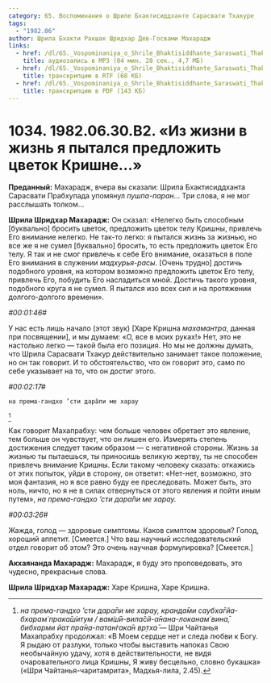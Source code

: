 ```yaml
---
category: 65. Воспоминания о Шриле Бхактисиддханте Сарасвати Тхакуре
tags:
  - "1982.06"
author: Шрила Бхакти Ракшак Шридхар Дев-Госвами Махарадж
links:
  - href: /dl/65._Vospominaniya_o_Shrile_Bhaktisiddhante_Saraswati_Thakure/1034_1982.06.30.B2_SridharMj_Iz_zhizni_v_zhizn_ja_pytalsja_predlozhit_cvetok_Krishne.mp3
    title: аудиозапись в MP3 (04 мин. 28 сек., 4,7 МБ)
  - href: /dl/65._Vospominaniya_o_Shrile_Bhaktisiddhante_Saraswati_Thakure/1034_1982.06.30.B2_SridharMj_Iz_zhizni_v_zhizn_ja_pytalsja_predlozhit_cvetok_Krishne.rtf
    title: транскрипцию в RTF (68 КБ)
  - href: /dl/65._Vospominaniya_o_Shrile_Bhaktisiddhante_Saraswati_Thakure/1034_1982.06.30.B2_SridharMj_Iz_zhizni_v_zhizn_ja_pytalsja_predlozhit_cvetok_Krishne.pdf
    title: транскрипцию в PDF (143 КБ)
---
```


# 1034. 1982.06.30.B2. «Из жизни в жизнь я пытался предложить цветок Кришне…»

**Преданный:** Махарадж, вчера вы сказали: Шрила Бхактисиддханта Сарасвати Прабхупада упомянул *пушпа-паран*… Три слова, я не мог расслышать толком…

**Шрила Шридхар Махарадж:** Он сказал: «Нелегко быть способным [буквально] бросить цветок, предложить цветок телу Кришны, привлечь Его внимание нелегко. Не так-то легко: я пытался жизнь за жизнью, но все же я не сумел [буквально] бросить, то есть предложить цветок Его телу. Я так и не смог привлечь к себе Его внимание, оказаться в поле Его внимания в служении *мадхурья-расы*. [Очень трудно] достичь подобного уровня, на котором возможно предложить цветок Его телу, привлечь Его, побудить Его насладиться мной. Достичь такого уровня, подобного круга я не сумел. Я пытался изо всех сил и на протяжении долгого-долгого времени».

*#00:01:46#*

У нас есть лишь начало (этот звук) [Харе Кришна *махамантра*, данная при посвящении], и мы думаем: «О, все в моих руках!» Нет, это не настолько легко — такой была его позиция. Но мы не должны думать, что Шрила Сарасвати Тхакур действительно занимает такое положение, но он так говорит. И то обстоятельство, что он говорит это, само по себе указывает на то, что он достиг этого.

*#00:02:17#*

    на према-гандхо ’сти дара̄пи ме харау
[^_ftn1]

Как говорит Махапрабху: чем больше человек обретает это явление, тем больше он чувствует, что он лишен его. Измерять степень достижения следует таким образом — с негативной стороны. Жизнь за жизнью ты пытаешься, ты приносишь великую жертву, ты не способен привлечь внимание Кришны. Если такому человеку сказать: откажись от этих попыток, уйди в сторону, он ответит: «Нет-нет, возможно, это моя фантазия, но я все равно буду ее преследовать. Может быть, это ноль, ничто, но я не в силах отвернуться от этого явления и пойти иным путем», *на према-гандхо ’сти дара̄пи ме харау.*

*#00:03:26#*

Жажда, голод — здоровые симптомы. Каков симптом здоровья? Голод, хороший аппетит. [Смеется.] Что ваш научный исследовательский отдел говорит об этом? Это очень научная формулировка? [Смеется.]

**Акхаянанда Махарадж:** Махарадж, я буду это проповедовать, это чудесно, прекрасные слова.

**Шрила Шридхар Махарадж:** Харе Кришна, Харе Кришна.



[^_ftn1]: *на према-гандхо ’сти дара̄пи ме харау, кранда̄ми саубха̄гйа-бхарам̇ прака̄ш́итум / вам̇ш́ӣ-вила̄сй-а̄нана-локанам̇ вина̄, бибхарми йат пра̄н̣а-патан̇гака̄н вр̣тха̄* — Шри Чайтанья Махапрабху продолжал: «В Моем сердце нет и следа любви к Богу. Я рыдаю от разлуки, только чтобы выставить напоказ Свою необычайную удачу, хотя в действительности, не видя очаровательного лица Кришны, Я живу бесцельно, словно букашка» («Шри Чайтанья-чаритамрита», Мадхья-лила, 2.45).

